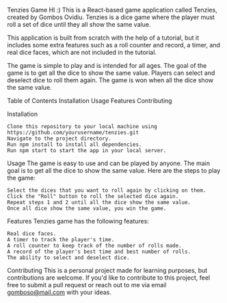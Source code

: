 
Tenzies Game
HI :)
This is a React-based game application called Tenzies, created by Gombos Ovidiu. 
Tenzies is a dice game where the player must roll a set of dice until they all show the same value.

This application is built from scratch with the help of a tutorial, but 
it includes some extra features such as a roll counter and record, 
a timer, and real dice faces, which are not included in the tutorial.

The game is simple to play and is intended for all ages. 
The goal of the game is to get all the dice to show the same value. 
Players can select and deselect dice to roll them again. 
The game is won when all the dice show the same value.

Table of Contents
    Installation
    Usage
    Features
    Contributing

Installation

    Clone this repository to your local machine using https://github.com/yourusername/tenzies.git
    Navigate to the project directory.
    Run npm install to install all dependencies.
    Run npm start to start the app in your local server.
Usage
The game is easy to use and can be played by anyone. 
The main goal is to get all the dice to show the same value. 
Here are the steps to play the game:

    Select the dices that you want to roll again by clicking on them.
    Click the "Roll" button to roll the selected dice again.
    Repeat steps 1 and 2 until all the dice show the same value.
    Once all dice show the same value, you win the game.
Features
Tenzies game has the following features:

    Real dice faces.
    A timer to track the player's time.
    A roll counter to keep track of the number of rolls made.
    A record of the player's best time and best number of rolls.
    The ability to select and deselect dice.
    
Contributing
This is a personal project made for learning purposes, but contributions are welcome. 
If you'd like to contribute to this project, 
feel free to submit a pull request or reach out to me via email gomboso@mail.com with your ideas.
